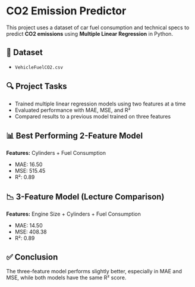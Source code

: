 # CO2 Emission Predictor

This project uses a dataset of car fuel consumption and technical specs to predict **CO2 emissions** using **Multiple Linear Regression** in Python.

## 📁 Dataset
- `VehicleFuelCO2.csv`

## 🔍 Project Tasks
- Trained multiple linear regression models using two features at a time
- Evaluated performance with MAE, MSE, and R²
- Compared results to a previous model trained on three features

## 📊 Best Performing 2-Feature Model
**Features:** Cylinders + Fuel Consumption  
- MAE: 16.50  
- MSE: 515.45  
- R²: 0.89

## 📉 3-Feature Model (Lecture Comparison)
**Features:** Engine Size + Cylinders + Fuel Consumption  
- MAE: 14.50  
- MSE: 408.38  
- R²: 0.89

## ✅ Conclusion
The three-feature model performs slightly better, especially in MAE and MSE, while both models have the same R² score.
